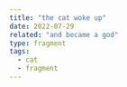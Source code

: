 ```yaml
---
title: "the cat woke up"
date: 2022-07-29
related: "and became a god"
type: fragment
tags:
  - cat
  - fragment
---
```

